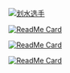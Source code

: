[![划水选手](https://github-readme-stats.vercel.app/api?username=zhanghaijun666&hide=contribs,prs&count_private=true&show_icons=true&theme=radical)](https://github.com/zhanghaijun666)

[![ReadMe Card](https://github-readme-stats.vercel.app/api/pin/?username=zhanghaijun666&repo=learn-java)](https://github.com/zhanghaijun666/learn-java)

[![ReadMe Card](https://github-readme-stats.vercel.app/api/pin/?username=zhanghaijun666&repo=blog-server)](https://github.com/zhanghaijun666/blog-server)

[![ReadMe Card](https://github-readme-stats.vercel.app/api/pin/?username=zhanghaijun666&repo=blog-vue)](https://github.com/zhanghaijun666/blog-vue)

<!--
### Hi there 👋
**zhanghaijun666/zhanghaijun666** is a ✨ _special_ ✨ repository because its `README.md` (this file) appears on your GitHub profile.

Here are some ideas to get you started:

- 🔭 I’m currently working on ...
- 🌱 I’m currently learning ...
- 👯 I’m looking to collaborate on ...
- 🤔 I’m looking for help with ...
- 💬 Ask me about ...
- 📫 How to reach me: ...
- 😄 Pronouns: ...
- ⚡ Fun fact: ...

https://github.com/anuraghazra/github-readme-stats/blob/master/docs/readme_cn.md
-->
